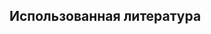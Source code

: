## Использованная литература

[^1]: Михаил Ашихмин. BRDF на основе распределения. Технический отчет, 2007. / Michael Ashikhmin. Distribution-based brdfs. Technical report, 2007.

[^2]: Майкл Ашихмин, Саймон Преможе и Питер Ширли. Генератор BRDF на основе микрограней. В Шейле Хоффмейер, редакторе, *Труды конференции по компьютерной графике 2000 (SIGGRAPH-00)*, страницы 65–74, Нью-Йорк, 23–28 июля 2000 г. ACMPress. / Michael Ashikhmin, Simon Premože, and Peter Shirley. A Microfacet-Based BRDF generator. In Sheila Hoffmeyer, editor, *Proceedings of the Computer Graphics Conference 2000 (SIGGRAPH-00)*, pages 65–74, New York, July 23–28 2000. ACMPress.

[^3]: Майкл Ашихмин и Питер Ширли. Анизотропная модель BRDF Фонга. Журнал графических инструментов: JGT, 5(2):25–32, 2000. / Michael Ashikhmin and Peter Shirley. An anisotropic Phong BRDF model. *Journal of Graphics Tools: JGT*, 5(2):25–32, 2000.

[^4]: М. М. Багер, К. Солер и Н. Хольцшух. Точная подгонка измеренных отражательных способностей с использованием смещенного гамма-микрогранного распределения. *Форум компьютерной графики*, 31(4):1509–1518, 2012. / M. M. Bagher, C. Soler, and N. Holzschuch. Accurate fitting of measured reflectances using a shifted gamma micro-facet distribution. *Computer Graphics Forum*, 31(4):1509–1518, 2012.

[^5]: П. Бекманн и А. Спиццикино. *Рассеяние электромагнитных волн от шероховатых поверхностей.* MacMillan, 1963. / P. Beckmann and A. Spizzichino. *The scattering of electromagnetic waves from rough surfaces.* MacMillan, 1963.

[^6]: Джеймс Ф. Блинн. Модели отражения света для компьютерно-синтезированных изображений. том 11, страницы 192–198, июль 1977 г. / James F. Blinn. Models of light reflection for computer synthesized pictures. volume 11, pages 192–198, July 1977.

[^7]: Р. Л. Кук и К. Э. Торранс. Модель отражения для компьютерной графики. *Компьютерная графика*, 15(3):307–316, 1981. / R. L. Cook and K. E. Torrance. A reflectance model for computer graphics. *Computer Graphics*, 15(3):307–316, 1981.

[^8]: Арне Дюр. Улучшенная нормализация для модели отражения Уорда. *Журнал графики, графических процессоров и игровых инструментов*, 11(1):51–59, 2006. / Arne Dür. An improved normalization for the Ward reflectance model. *Journal of graphics, gpu, and game tools*, 11(1):51–59, 2006.

[^9]: Дэйв Эдвардс, Соломон Булос, Джаред Джонсон, Питер Ширли, Майкл Ашихмин, Майкл Старк и Крис Уайман. Диск вектора полпути для моделирования brdf. *ACM Trans. Graph.*, 25(1):1–18, январь 2006 г. / Dave Edwards, Solomon Boulos, Jared Johnson, Peter Shirley, Michael Ashikhmin, Michael Stark, and Chris Wyman. The halfway vector disk for brdf modeling. *ACM Trans. Graph.*, 25(1):1–18, January 2006.

[^10]: Дэвид Гейслер-Мородер и Арне Дюр. Новая BRDF модель Уорда с ограниченным альбедо. *Форум Компьют. Граф.*, 29(4):1391–1398, 2010. / David Geisler-Moroder and Arne Dür. A new Ward BRDF model with bounded albedo. *Comput. Graph. Forum*, 29(4):1391–1398, 2010.

[^11]: Пэт Ханрахан и Вольфганг Крюгер. Отражение от слоистых поверхностей из-за подповерхностного рассеяния. В *Труды 20-й ежегодной конференции по компьютерной графике и интерактивным технологиям*, SIGGRAPH ’93, страницы 165–174, Нью-Йорк, США, 1993. ACM. / Pat Hanrahan and Wolfgang Krueger. Reflection from layered surfaces due to subsurface scattering. In *Proceedings of the 20th annual conference on Computer graphics and interactive techniques*, SIGGRAPH ’93, pages 165–174, New York, NY, USA, 1993. ACM.

[^12]: Сяо Д. Хэ, Кеннет Э. Торранс, Франсуа X. Силлион и Дональд П. Гринберг. Комплексная физическая модель отражения света. В компьютерной графике (ACM SIGGRAPH ’91 Proceedings), том 25, страницы 175–186, июль 1991 г. / Xiao D. He, Kenneth E. Torrance, Francois X. Sillion, and Donald P. Greenberg. A Comprehensive Physical Model for Light Reflection. In Computer Graphics (ACM SIGGRAPH ’91 Proceedings), volume 25, pages 175–186, July 1991.

[^13]: Чаба Келемен, Ласло Ширмай-Калос. Связанная зеркально-матовая модель BRDF на основе микрограней с выборкой по значимости. Короткие презентации Еврографикс, 2001. / Csaba Kelemen, László Szirmay-Kalos. A microfacet based coupled specular-matte brdf model with importance sampling. Eurographics Short Presentations, 2001.

[^14]: Мурат Курт, Ласло Ширмай-Калос и Ярослав Кршиванек. Анизотропная модель BRDF для подгонки и рендеринга Монте-Карло. *SIGGRAPH Компьют. График.*, 44(1):3:1–3:15, февраль 2010 г. / Murat Kurt, László Szirmay-Kalos, and Jaroslav Kŕivánek. An anisotropic brdf model for fitting and monte carlo rendering. *SIGGRAPH Comput. Graph.*, 44(1):3:1–3:15, February 2010.

[^15]: Эрик П. Лафортюн, Синг-Чунг Фу, Кеннет Э. Торранс и Дональд П. Гринберг. Нелинейная аппроксимация функций отражения. В *Computer Graphics (ACM SIGGRAPH ’97 Proceedings)*, том 31, страницы 117–126, 1997. / Eric P. Lafortune, Sing-Choong Foo, Kenneth E. Torrance, and Donald P. Greenberg. Non-linear approximation of reflectance functions. In *Computer Graphics (ACM SIGGRAPH ’97 Proceedings)*, volume 31, pages 117–126, 1997.

[^16]: Роберт Р. Льюис. Делаем шейдеры более физически правдоподобными. В *Четвертом семинаре Eurographics по рендерингу*, номер серии EG 93 RW, страницы 47–62, Париж, Франция, июнь 1993 г. / Robert R. Lewis. Making Shaders More Physically Plausible. In *Fourth Eurographics Workshop on Rendering*, number Series EG 93 RW, pages 47–62, Paris, France, June 1993.

[^17]: Йоаким Лёв, Йоэль Кронандер, Андерс Иннерман и Йонас Унгер. Модели Brdf для точного и эффективного рендеринга глянцевых поверхностей. *ACM Trans. Graph.*, 31(1):9:1–9:14, февраль 2012 г. / Joakim Löw, Joel Kronander, Anders Ynnerman, and Jonas Unger. Brdf models for accurate and efficient rendering of glossy surfaces. *ACM Trans. Graph.*, 31(1):9:1–9:14, February 2012.

[^18]: Войцех Матусик, Ханспетер Пфистер, Мэтт Брэнд и Леонард Макмиллан. Модель отражения, управляемая данными. *ACM Transactions on Graphics*, 22(3):759–769, июль 2003 г. / Wojciech Matusik, Hanspeter Pfister, Matt Brand, and Leonard McMillan. A data-driven reflectance model. ACM Transactions on Graphics, 22(3):759–769, July 2003.

[^19]: László Neumann, Attila Neumann, and László Szirmay-Kalos. Compact metallic reflectance models. Computer Graphics Forum, 18(3):161–172, September 1999. ISSN 1067-7055.

[^20]: László Neumann, Attila Neumann, and László Szirmay-Kalos. Reflectance models by pumping up the albedo function. In Machine Graphics and Vision, pages 3–18, 1999.

[^21]: Addy Ngan, Fr´edo Durand, and Wojciech Matusik. Experimental analysis of BRDF models. In Kavita Bala and Philip Dutr´e, editors, Eurographics Symposium on Rendering, pages 117–126, Konstanz, Germany, 2005. Eurographics Association.

[^22]: Ko Nishino and Stephen Lombardi. Directional statistics-based reflectance model for isotropic bidirectional reflectance distribution functions. J. Opt. Soc. Am. A, 28(1):8–18, Jan 2011.

[^23]: Michael Oren and Shree K. Nayar. Generalization of lambert’s reflectance model. In SIGGRAPH, pages 239–246. ACM, 1994.

[^24]: Romain Pacanowski, Oliver Salazar Celis, Christophe Schlick, Xavier Granier, Pierre Poulin, and Annie Cuyt. Rational brdf. IEEE Transactions on Visualization and Computer Graphics, 99(PrePrints), 2012.

[^25]: Bui-T. Phong. Illumination for computer generated pictures. Communications of the ACM, 18(6):311–317, June 1975.

[^26]: Fabiano Romeiro, Yuriy Vasilyev, and Todd Zickler. Passive reflectometry. In Proceedings of the 10th European Conference on Computer Vision: Part IV, ECCV ’08, pages 859–872, Berlin, Heidelberg, 2008. Springer-Verlag.

[^27]: Iman Sadeghi, Heather Pritchett, Henrik Wann Jensen, and Rasmus Tamstorf. An artist friendly hair shading system. In ACM SIGGRAPH 2010 papers, SIGGRAPH ’10, pages 56:1–56:10, New York, NY, USA, 2010. ACM.

[^28]: Christophe Schlick. An Inexpensive BRDF Model for Physically-Based Rendering. Computer Graphics Forum, 13(3):233–246, 1994.

[^29]: B. Smith. Geometrical shadowing of a random rough surface. IEEE Trans. Ant. and Propagation, AP-15(5):668–671, September 1967.

[^30]: K. Torrance and E. Sparrow. Theory for off-specular reflection from roughened surfaces. J. Optical Soc. America, 57:1105–1114, 1967.

[^31]: S. Trowbridge and K. P. Reitz. Average irregularity representation of a rough ray reflection.
Journal of the Optical Society of America, 65(5):531–536, May 1975.

[^32]: Bruce Walter. Notes on the Ward BRDF. Technical Report PCG-05-06, Cornell Program of Computer Graphics, 2005.

[^33]: Bruce Walter, Stephen R. Marschner, Hongsong Li, and Kenneth E. Torrance. Microfacet models for refraction through rough surfaces. In Proceedings of the Eurographics Symposium on Rendering, 2007.

[^34]: Gregory J. Ward. Measuring and modeling anisotropic reflection. In Edwin E. Catmull, editor,
*Computer Graphics (SIGGRAPH ’92 Proceedings)*, volume 26, pages 265–272, July 1992.

[^35]: L. B. Wolff, S. K. Nayar, and M. Oren. Improved diffuse reflection models for computer vision.
*International Journal of Computer Vision*, 30(1):55–71, October 1998.
